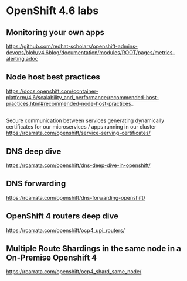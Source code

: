 # OpenShift 4.6 labs

## Monitoring your own apps

https://github.com/redhat-scholars/openshift-admins-devops/blob/v4.6blog/documentation/modules/ROOT/pages/metrics-alerting.adoc

## Node host best practices
https://docs.openshift.com/container-platform/4.6/scalability_and_performance/recommended-host-practices.html#recommended-node-host-practices_

## 
Secure communication between services
generating dynamically certificates for our microservices / apps running in our cluster
https://rcarrata.com/openshift/service-serving-certificates/

## DNS deep dive
https://rcarrata.com/openshift/dns-deep-dive-in-openshift/

## DNS forwarding
https://rcarrata.com/openshift/dns-forwarding-openshift/

## OpenShift 4 routers deep dive
https://rcarrata.com/openshift/ocp4_upi_routers/

## Multiple Route Shardings in the same node in a On-Premise Openshift 4
https://rcarrata.com/openshift/ocp4_shard_same_node/





